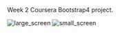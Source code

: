 Week 2 Coursera Bootstrap4 project. 

![large_screen](https://user-images.githubusercontent.com/40339173/53108835-b7006d80-355d-11e9-947b-fcee04cf0276.png)
![small_screen](https://user-images.githubusercontent.com/40339173/53108836-b7990400-355d-11e9-9d84-a6b33be1e763.png)
